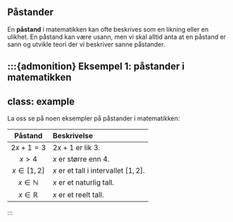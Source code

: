 ## Påstander

En **påstand** i matematikken kan ofte beskrives som en likning eller en ulikhet. En påstand kan være usann, men vi skal alltid anta at en påstand er sann og utvikle teori der vi beskriver sanne påstander.

:::{admonition} Eksempel 1: påstander i matematikken
---
class: example
---
La oss se på noen eksempler på påstander i matematikken:

| Påstand | Beskrivelse |
| :---: | :--- |
| $2x + 1 = 3$ | $2x + 1$ er lik $3$. |
| $x > 4$ |  $x$ er større enn 4. |
| $x \in [1, 2]$ | $x$ er et tall i intervallet $[1, 2]$. |
| $x \in \mathbb{N}$ | $x$ er et naturlig tall. |
| $x \in \mathbb{R}$ | $x$ er et reelt tall. |
:::